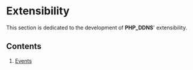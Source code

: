 Extensibility
=============

This section is dedicated to the development of __PHP_DDNS__' extensibility.

## Contents ##

1. [Events](events.md)